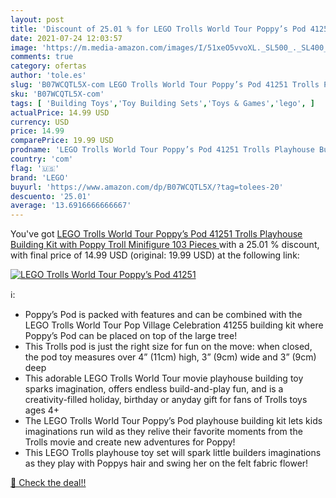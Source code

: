 ```yaml
---
layout: post
title: 'Discount of 25.01 % for LEGO Trolls World Tour Poppy’s Pod 41251'
date: 2021-07-24 12:03:57
image: 'https://m.media-amazon.com/images/I/51xeO5vvoXL._SL500_._SL400_.jpg'
comments: true
category: ofertas
author: 'tole.es'
slug: 'B07WCQTL5X-com LEGO Trolls World Tour Poppy’s Pod 41251 Trolls Playhouse...'
sku: 'B07WCQTL5X-com'
tags: [ 'Building Toys','Toy Building Sets','Toys & Games','lego', ]
actualPrice: 14.99 USD
currency: USD
price: 14.99
comparePrice: 19.99 USD
prodname: 'LEGO Trolls World Tour Poppy’s Pod 41251 Trolls Playhouse Building Kit with Poppy Troll Minifigure  103 Pieces '
country: 'com'
flag: '🇺🇸'
brand: 'LEGO'
buyurl: 'https://www.amazon.com/dp/B07WCQTL5X/?tag=tolees-20'
descuento: '25.01'
average: '13.6916666666667'
---
```


You've got [LEGO Trolls World Tour Poppy’s Pod 41251 Trolls Playhouse Building Kit with Poppy Troll Minifigure  103 Pieces ](https://www.amazon.com/dp/B07WCQTL5X/?tag=tolees-20) with a  25.01 % discount, with final price of 14.99 USD (original: 19.99 USD) at the following link:

[![LEGO Trolls World Tour Poppy’s Pod 41251](https://m.media-amazon.com/images/I/51xeO5vvoXL._SL500_._SL400_.jpg)](https://www.amazon.com/dp/B07WCQTL5X/?tag=tolees-20)

ℹ️:

- Poppy’s Pod is packed with features and can be combined with the LEGO Trolls World Tour Pop Village Celebration 41255 building kit where Poppy’s Pod can be placed on top of the large tree!
- This Trolls pod is just the right size for fun on the move: when closed, the pod toy measures over 4” (11cm) high, 3” (9cm) wide and 3” (9cm) deep
- This adorable LEGO Trolls World Tour movie playhouse building toy sparks imagination, offers endless build-and-play fun, and is a creativity-filled holiday, birthday or anyday gift for fans of Trolls toys ages 4+
- The LEGO Trolls World Tour Poppy’s Pod playhouse building kit lets kids imaginations run wild as they relive their favorite moments from the Trolls movie and create new adventures for Poppy!
- This LEGO Trolls playhouse toy set will spark little builders imaginations as they play with Poppys hair and swing her on the felt fabric flower!

[🛒 Check the deal!!](https://www.amazon.com/dp/B07WCQTL5X/?tag=tolees-20)
